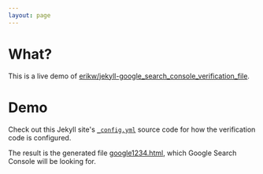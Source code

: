 ```yaml
---
layout: page
---
```


# What?
This is a live demo of [erikw/jekyll-google_search_console_verification_file](https://github.com/erikw/jekyll-google_search_console_verification_file).

# Demo
Check out this Jekyll site's [`_config.yml`](https://github.com/erikw/jekyll-google_search_console_verification_file/blob/gh-pages-source/_config.yml#L26-L27) source code for how the verification code is configured.

The result is the generated file [google1234.html](google1234.html), which Google Search Console will be looking for.
